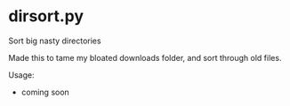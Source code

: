 # dirsort.py
Sort big nasty directories

Made this to tame my bloated downloads folder, and sort through old files.

Usage:
 - coming soon

